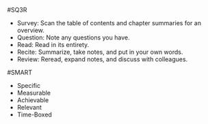 #SQ3R
- Survey: Scan the table of contents and chapter summaries for an overview.
- Question: Note any questions you have.
- Read: Read in its entirety.
- Recite: Summarize, take notes, and put in your own words.
- Review: Reread, expand notes, and discuss with colleagues.

#SMART
- Specific
- Measurable
- Achievable
- Relevant
- Time-Boxed
